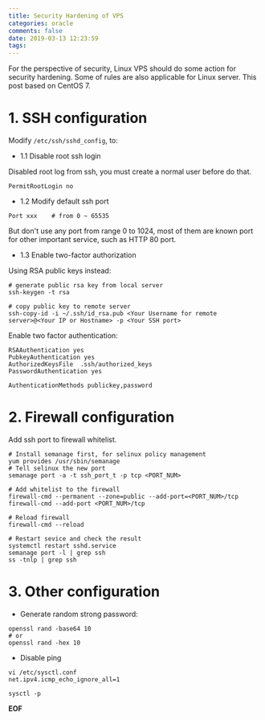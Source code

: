 ```yaml
---
title: Security Hardening of VPS
categories: oracle
comments: false
date: 2019-03-13 12:23:59
tags:
---
```


For the perspective of security, Linux VPS should do some action for security hardening. Some of rules are also applicable for Linux server. This post based on CentOS 7.

<!--more-->
# 1. SSH configuration
Modify `/etc/ssh/sshd_config`, to:

* 1.1 Disable root ssh login

Disabled root log from ssh, you must create a normal user before do that.
```
PermitRootLogin no
```

* 1.2 Modify default ssh port

```
Port xxx    # from 0 ~ 65535
```
But don't use any port from range 0 to 1024, most of them are known port for other important service, such as HTTP 80 port.

* 1.3 Enable two-factor authorization

Using RSA public keys instead:
```
# generate public rsa key from local server
ssh-keygen -t rsa

# copy public key to remote server
ssh-copy-id -i ~/.ssh/id_rsa.pub <Your Username for remote server>@<Your IP or Hostname> -p <Your SSH port>
```

Enable two factor authentication:

```
RSAAuthentication yes
PubkeyAuthentication yes
AuthorizedKeysFile	.ssh/authorized_keys
PasswordAuthentication yes

AuthenticationMethods publickey,password
```

# 2. Firewall configuration
Add ssh port to firewall whitelist.
```
# Install semanage first, for selinux policy management
yum provides /usr/sbin/semanage
# Tell selinux the new port
semanage port -a -t ssh_port_t -p tcp <PORT_NUM>

# Add whitelist to the firewall
firewall-cmd --permanent --zone=public --add-port=<PORT_NUM>/tcp
firewall-cmd --add-port <PORT_NUM>/tcp

# Reload firewall
firewall-cmd --reload

# Restart sevice and check the result
systemctl restart sshd.service
semanage port -l | grep ssh
ss -tnlp | grep ssh
```

# 3. Other configuration

* Generate random strong password:

```
openssl rand -base64 10
# or
openssl rand -hex 10
```

* Disable ping

```
vi /etc/sysctl.conf
net.ipv4.icmp_echo_ignore_all=1

sysctl -p
```



__EOF__

